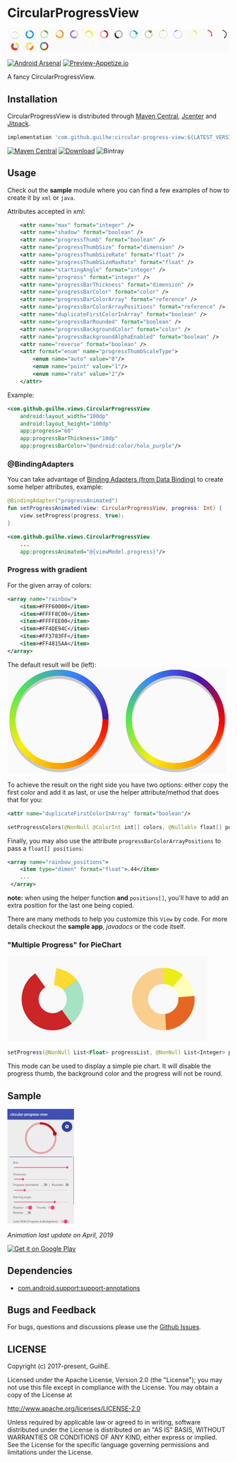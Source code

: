 # CircularProgressView
<img src="media/banner.png" />

[![Android Arsenal](https://img.shields.io/badge/Android%20Arsenal-CircularProgressView-brightgreen.svg?style=flat)](https://android-arsenal.com/details/1/6152) [![Preview-Appetize.io](https://img.shields.io/badge/Preview-Appetize.io-brightgreen.svg?style=flat.svg)](https://appetize.io/app/jeftbchvbfuafwpeaf00fba8bm)

A fancy CircularProgressView.

## Installation

CircularProgressView is distributed through [Maven Central](https://search.maven.org/artifact/com.github.guilhe/circular-progress-view), [Jcenter](https://bintray.com/gdelgado/android/circular-progress-view) and [Jitpack](https://jitpack.io/#GuilhE/CircularProgressView).

```groovy
implementation 'com.github.guilhe:circular-progress-view:${LATEST_VERSION}'
```
[![Maven Central](https://img.shields.io/maven-central/v/com.github.guilhe/circular-progress-view.svg)](https://search.maven.org/search?q=g:com.github.guilhe%20AND%20circular-progress-view) [![Download](https://api.bintray.com/packages/gdelgado/android/circular-progress-view/images/download.svg)](https://bintray.com/gdelgado/android/circular-progress-view/_latestVersion) ![Bintray](https://img.shields.io/bintray/dt/gdelgado/android/circular-progress-view)

## Usage
Check out the __sample__ module where you can find a few examples of how to create it by `xml` or `java`.

Attributes accepted in xml:
```xml
    <attr name="max" format="integer" />
    <attr name="shadow" format="boolean" />
    <attr name="progressThumb" format="boolean" />
    <attr name="progressThumbSize" format="dimension" />
    <attr name="progressThumbSizeRate" format="float" />
    <attr name="progressThumbSizeMaxRate" format="float" />
    <attr name="startingAngle" format="integer" />
    <attr name="progress" format="integer" />
    <attr name="progressBarThickness" format="dimension" />
    <attr name="progressBarColor" format="color" />
    <attr name="progressBarColorArray" format="reference" />
    <attr name="progressBarColorArrayPositions" format="reference" />
    <attr name="duplicateFirstColorInArray" format="boolean" />
    <attr name="progressBarRounded" format="boolean" />
    <attr name="progressBackgroundColor" format="color" />
    <attr name="progressBackgroundAlphaEnabled" format="boolean" />
    <attr name="reverse" format="boolean" />
    <attr format="enum" name="progressThumbScaleType">
        <enum name="auto" value="0"/>
        <enum name="point" value="1"/>
        <enum name="rate" value="2"/>
    </attr>
```

Example:
```xml
<com.github.guilhe.views.CircularProgressView
    android:layout_width="100dp"
    android:layout_height="100dp"
    app:progress="60"
    app:progressBarThickness="10dp"
    app:progressBarColor="@android:color/holo_purple"/>
 ```

### @BindingAdapters
You can take advantage of [Binding Adapters (from Data Binding)](https://developer.android.com/topic/libraries/data-binding/binding-adapters#kotlin) to create some helper attributes, example:

```kotlin
@BindingAdapter("progressAnimated")
fun setProgressAnimated(view: CircularProgressView, progress: Int) {
    view.setProgress(progress, true);
}
```

```xml
<com.github.guilhe.views.CircularProgressView
    ...
    app:progressAnimated="@{viewModel.progress}"/>
``` 

### Progress with gradient
For the given array of colors:
```xml
<array name="rainbow">
    <item>#FFF60000</item>
    <item>#FFFF8C00</item>
    <item>#FFFFEE00</item>
    <item>#FF4DE94C</item>
    <item>#FF3783FF</item>
    <item>#FF4815AA</item>
</array>
```
The default result will be (left):  
<img src="media/rainbow.png" />

To achieve the result on the right side you have two options: either copy the first color and add it as last, or use the helper attribute/method that does that for you:
```xml
<attr name="duplicateFirstColorInArray" format="boolean"/>
```

```kotlin
setProgressColors(@NonNull @ColorInt int[] colors, @Nullable float[] positions, boolean duplicateFirst)
```

Finally, you may also use the attribute `progressBarColorArrayPositions` to pass a `float[] positions`:
```xml
<array name="rainbow_positions">
    <item type="dimen" format="float">.44</item>
    ...
 </array>
```
 __note:__ when using the helper function __and__ `positions[]`, you'll have to add an extra position for the last one being copied.

There are many methods to help you customize this `View` by code. For more details checkout the __sample app__, _javadocs_ or the code itself.

### "Multiple Progress" for PieChart
<img src="media/piechart.png" />

```kotlin
setProgress(@NonNull List<Float> progressList, @NonNull List<Integer> progressColorList)
```
This mode can be used to display a simple pie chart. It will disable the progress thumb, the background color and the progress will not be round.  

## Sample
<img src="media/sample.gif"  alt="Sample" width="30%"/>

_Animation last update on April, 2019_

<a href='https://play.google.com/store/apps/details?id=com.github.guilhe.cicularprogressview.sample'><img width="30%" alt='Get it on Google Play' src='https://play.google.com/intl/en_us/badges/images/generic/en_badge_web_generic.png'/></a>

## Dependencies
- [com.android.support:support-annotations](https://developer.android.com/topic/libraries/support-library/packages.html#annotations)

## Bugs and Feedback
For bugs, questions and discussions please use the [Github Issues](https://github.com/GuilhE/CircularProgressView/issues).

## LICENSE
Copyright (c) 2017-present, GuilhE.

Licensed under the Apache License, Version 2.0 (the "License");
you may not use this file except in compliance with the License.
You may obtain a copy of the License at

<http://www.apache.org/licenses/LICENSE-2.0>

Unless required by applicable law or agreed to in writing, software
distributed under the License is distributed on an "AS IS" BASIS,
WITHOUT WARRANTIES OR CONDITIONS OF ANY KIND, either express or implied.
See the License for the specific language governing permissions and
limitations under the License.
